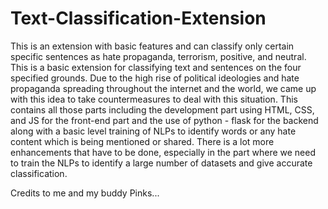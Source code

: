 # Text-Classification-Extension
This is an extension with basic features and can classify only certain specific sentences as hate propaganda, terrorism, positive, and neutral. This is a basic extension for classifying text and sentences on the four specified grounds. Due to the high rise of political ideologies and hate propaganda spreading throughout the internet and the world, we came up with this idea to take countermeasures to deal with this situation. This contains all those parts including the development part using HTML, CSS, and JS for the front-end part and the use of python - flask for the backend along with a basic level training of NLPs to identify words or any hate content which is being mentioned or shared. There is a lot more enhancements that have to be done, especially in the part where we need to train the NLPs to identify a large number of datasets and give accurate classification.

Credits to me and my buddy Pinks... 

